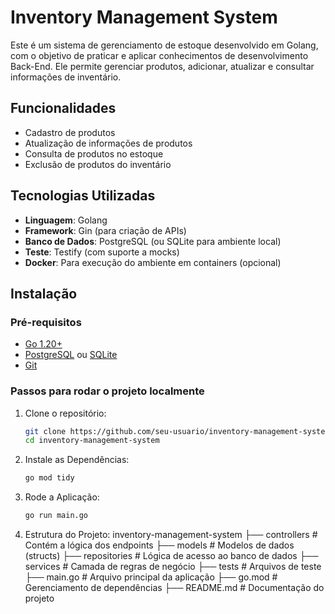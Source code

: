 # Inventory Management System

Este é um sistema de gerenciamento de estoque desenvolvido em Golang, com o objetivo de praticar e aplicar conhecimentos de desenvolvimento Back-End. Ele permite gerenciar produtos, adicionar, atualizar e consultar informações de inventário.

## Funcionalidades

- Cadastro de produtos
- Atualização de informações de produtos
- Consulta de produtos no estoque
- Exclusão de produtos do inventário

## Tecnologias Utilizadas

- **Linguagem**: Golang
- **Framework**: Gin (para criação de APIs)
- **Banco de Dados**: PostgreSQL (ou SQLite para ambiente local)
- **Teste**: Testify (com suporte a mocks)
- **Docker**: Para execução do ambiente em containers (opcional)

## Instalação

### Pré-requisitos

- [Go 1.20+](https://golang.org/dl/)
- [PostgreSQL](https://www.postgresql.org/download/) ou [SQLite](https://www.sqlite.org/download.html)
- [Git](https://git-scm.com/downloads)

### Passos para rodar o projeto localmente

1. Clone o repositório:
   ```bash
   git clone https://github.com/seu-usuario/inventory-management-system.git
   cd inventory-management-system

2. Instale as Dependências:
    ```bash
    go mod tidy

3. Rode a Aplicação:
    ```bash
    go run main.go

4. Estrutura do Projeto:
inventory-management-system
├── controllers    # Contém a lógica dos endpoints
├── models         # Modelos de dados (structs)
├── repositories   # Lógica de acesso ao banco de dados
├── services       # Camada de regras de negócio
├── tests          # Arquivos de teste
├── main.go         # Arquivo principal da aplicação
├── go.mod          # Gerenciamento de dependências
├── README.md       # Documentação do projeto
